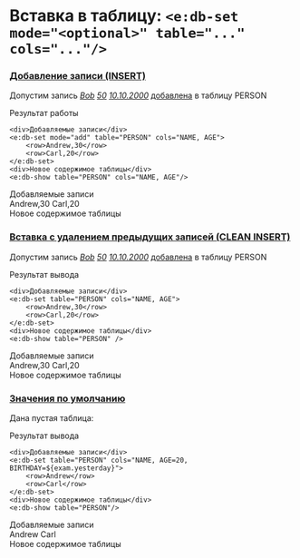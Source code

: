 # Вставка в таблицу: `<e:db-set mode="<optional>" table="..." cols="..."/>`

### [**Добавление записи (INSERT)**](-)
Допустим запись *[Bob](- "#name") [50](- "#age") [10.10.2000](- "#bd")* [добавлена](- "c:assert-true=addRecord(#name, #age, #bd)") в таблицу PERSON

<div>
    <e:given>
        <e:db-show table="PERSON" cols="NAME, AGE"/>
    </e:given>
</div>

Результат работы 
   
    <div>Добавляемые записи</div>
    <e:db-set mode="add" table="PERSON" cols="NAME, AGE">
        <row>Andrew,30</row>
        <row>Carl,20</row>
    </e:db-set>
    <div>Новое содержимое таблицы</div>
    <e:db-show table="PERSON" cols="NAME, AGE"/>

<div>
    <e:then>
        <div>Добавляемые записи</div>
        <e:db-set mode="add" table="PERSON" cols="NAME, AGE">
            <row>Andrew,30</row>
            <row>Carl,20</row>
        </e:db-set>
        <div>Новое содержимое таблицы</div>
        <e:db-show table="PERSON" cols="NAME, AGE"/>
    </e:then>
</div>

### [**Вставка с удалением предыдущих записей (CLEAN INSERT)**](-)
Допустим запись *[Bob](- "#name") [50](- "#age") [10.10.2000](- "#bd")* [добавлена](- "c:assert-true=addRecord(#name, #age, #bd)") в таблицу PERSON

<div>
    <e:given>
        <e:db-show table="PERSON"/>
    </e:given>
</div>

Результат вывода 
   
    <div>Добавляемые записи</div>
    <e:db-set table="PERSON" cols="NAME, AGE">
        <row>Andrew,30</row>
        <row>Carl,20</row>
    </e:db-set>
    <div>Новое содержимое таблицы</div>
    <e:db-show table="PERSON" />

<div>
    <e:then>
        <div>Добавляемые записи</div>
        <e:db-set table="PERSON" cols="NAME, AGE">
            <row>Andrew,30</row>
            <row>Carl,20</row>
        </e:db-set>
        <div>Новое содержимое таблицы</div>
        <e:db-show table="PERSON"/>
    </e:then>
</div>

### [**Значения по умолчанию**](-)
<div>
    <e:given>
        Дана пустая таблица:
        <e:db-set table="PERSON"/>
        <e:db-show table="PERSON" cols="NAME, AGE"/>
    </e:given>
</div>

Результат вывода 
   
    <div>Добавляемые записи</div>
    <e:db-set table="PERSON" cols="NAME, AGE=20, BIRTHDAY=${exam.yesterday}">
        <row>Andrew</row>
        <row>Carl</row>
    </e:db-set>
    <div>Новое содержимое таблицы</div>
    <e:db-show table="PERSON"/>

<div>
    <e:then>
        <div>Добавляемые записи</div>
        <e:db-set table="PERSON" cols="NAME, AGE=20, BIRTHDAY=${exam.yesterday}">
            <row>Andrew</row>
            <row>Carl</row>
        </e:db-set>
        <div>Новое содержимое таблицы</div>
        <e:db-show table="PERSON"/>
    </e:then>
</div>